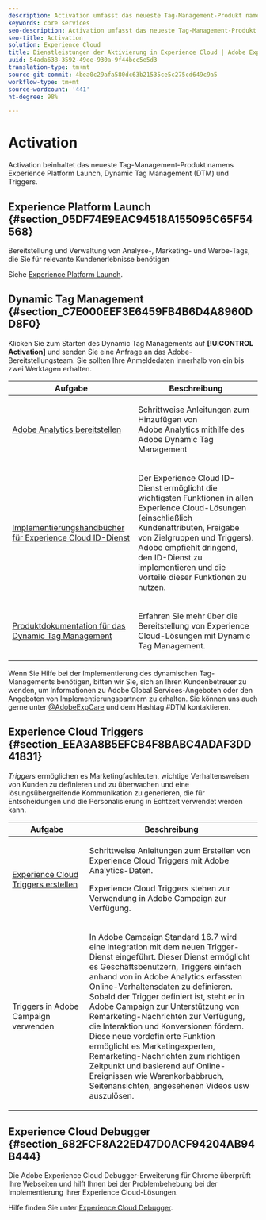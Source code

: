 ```yaml
---
description: Activation umfasst das neueste Tag-Management-Produkt namens Experience Platform Launch. Dynamic Tag Management (DTM) und Triggers.
keywords: core services
seo-description: Activation umfasst das neueste Tag-Management-Produkt namens Experience Platform Launch. Dynamic Tag Management (DTM) und Triggers.
seo-title: Activation
solution: Experience Cloud
title: Dienstleistungen der Aktivierung in Experience Cloud | Adobe Experience Cloud
uuid: 54ada638-3592-49ee-930a-9f44bcc5e5d3
translation-type: tm+mt
source-git-commit: 4bea0c29afa580dc63b21535ce5c275cd649c9a5
workflow-type: tm+mt
source-wordcount: '441'
ht-degree: 98%

---
```



# Activation

Activation beinhaltet das neueste Tag-Management-Produkt namens Experience Platform Launch, Dynamic Tag Management (DTM) und Triggers.

## Experience Platform Launch {#section_05DF74E9EAC94518A155095C65F54568}

Bereitstellung und Verwaltung von Analyse-, Marketing- und Werbe-Tags, die Sie für relevante Kundenerlebnisse benötigen

Siehe [Experience Platform Launch](https://docs.adobe.com/content/help/de-DE/launch/using/intro/get-started/quick-start.html).

## Dynamic Tag Management {#section_C7E000EEF3E6459FB4B6D4A8960DD8F0}

Klicken Sie zum Starten des Dynamic Tag Managements auf **[!UICONTROL Activation]** und senden Sie eine Anfrage an das Adobe-Bereitstellungsteam. Sie sollten Ihre Anmeldedaten innerhalb von ein bis zwei Werktagen erhalten.

<table id="table_3241FF7CA0B242BFAFC68362A62AA0C7"> 
 <thead> 
  <tr> 
   <th colname="col1" class="entry"> Aufgabe </th> 
   <th colname="col2" class="entry"> Beschreibung </th> 
  </tr> 
 </thead>
 <tbody> 
  <tr> 
   <td colname="col1"> <p> <a href="https://docs.adobe.com/content/help/de-DE/dtm/using/tools/analytics-dtm.html" format="html" scope="external"> Adobe Analytics bereitstellen </a> </p> </td> 
   <td colname="col2"> <p> Schrittweise Anleitungen zum Hinzufügen von Adobe Analytics mithilfe des Adobe Dynamic Tag Management </p> </td> 
  </tr> 
  <tr> 
   <td colname="col1"> <p> <a href="https://docs.adobe.com/content/help/en/id-service/using/implementation-guides/implementation-guides.html" format="html" scope="external"> Implementierungshandbücher für Experience Cloud ID-Dienst </a> </p> </td> 
   <td colname="col2"> <p>Der Experience Cloud ID-Dienst ermöglicht die wichtigsten Funktionen in allen Experience Cloud-Lösungen (einschließlich Kundenattributen, Freigabe von Zielgruppen und Triggers). Adobe empfiehlt dringend, den ID-Dienst zu implementieren und die Vorteile dieser Funktionen zu nutzen. </p> </td> 
  </tr> 
  <tr> 
   <td colname="col1"> <p> <a href="https://docs.adobe.com/content/help/de-DE/dtm/using/dtm-home.html" format="https" scope="external"> Produktdokumentation für das Dynamic Tag Management </a> </p> </td> 
   <td colname="col2"> <p>Erfahren Sie mehr über die Bereitstellung von Experience Cloud-Lösungen mit Dynamic Tag Management. </p> </td>
  </tr> 
 </tbody> 
</table>

Wenn Sie Hilfe bei der Implementierung des dynamischen Tag-Managements benötigen, bitten wir Sie, sich an Ihren Kundenbetreuer zu wenden, um Informationen zu Adobe Global Services-Angeboten oder den Angeboten von Implementierungspartnern zu erhalten. Sie können uns auch gerne unter [@AdobeExpCare](https://twitter.com/AdobeExpCare) und dem Hashtag #DTM kontaktieren.

## Experience Cloud Triggers {#section_EEA3A8B5EFCB4F8BABC4ADAF3DD41831}

*Triggers* ermöglichen es Marketingfachleuten, wichtige Verhaltensweisen von Kunden zu definieren und zu überwachen und eine lösungsübergreifende Kommunikation zu generieren, die für Entscheidungen und die Personalisierung in Echtzeit verwendet werden kann.

<table id="table_AF6842470172429EA97C9B02163BD0C3"> 
 <thead> 
  <tr> 
   <th colname="col1" class="entry"> Aufgabe </th>
   <th colname="col2" class="entry"> Beschreibung </th>
  </tr> 
 </thead>
 <tbody> 
  <tr> 
   <td colname="col1"> <p> <a href="../activation/triggers.md#concept_887B30241B3E4DB0A2553B2996E2D4FB" format="dita" scope="local"> Experience Cloud Triggers erstellen </a> </p> </td> 
   <td colname="col2"> <p> Schrittweise Anleitungen zum Erstellen von Experience Cloud Triggers mit Adobe Analytics-Daten. </p> <p>Experience Cloud Triggers stehen zur Verwendung in Adobe Campaign zur Verfügung. </p> </td>
  </tr>
  <tr> 
   <td colname="col1"> <p>Triggers in Adobe Campaign verwenden </p> </td> 
   <td colname="col2"> <p> In Adobe Campaign Standard 16.7 wird eine Integration mit dem neuen Trigger-Dienst eingeführt. Dieser Dienst ermöglicht es Geschäftsbenutzern, Triggers einfach anhand von in Adobe Analytics erfassten Online-Verhaltensdaten zu definieren. Sobald der Trigger definiert ist, steht er in Adobe Campaign zur Unterstützung von Remarketing-Nachrichten zur Verfügung, die Interaktion und Konversionen fördern. Diese neue vordefinierte Funktion ermöglicht es Marketingexperten, Remarketing-Nachrichten zum richtigen Zeitpunkt und basierend auf Online-Ereignissen wie Warenkorbabbruch, Seitenansichten, angesehenen Videos usw auszulösen. </p> </td>
  </tr>
 </tbody>
</table>


## Experience Cloud Debugger {#section_682FCF8A22ED47D0ACF94204AB94B444}

Die Adobe Experience Cloud Debugger-Erweiterung für Chrome überprüft Ihre Webseiten und hilft Ihnen bei der Problembehebung bei der Implementierung Ihrer Experience Cloud-Lösungen.

Hilfe finden Sie unter [Experience Cloud Debugger](https://docs.adobe.com/content/help/de-DE/debugger/using/experience-cloud-debugger.html).
